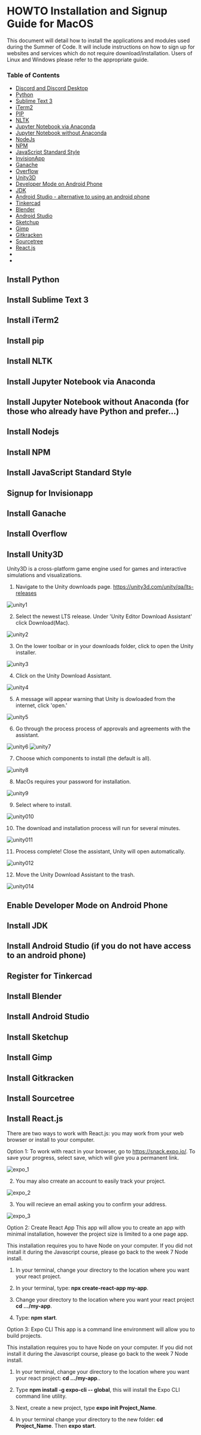 # HOWTO Installation and Signup Guide for MacOS

This document will detail how to install the applications and modules used during the Summer of Code. It will include instructions on how to sign up for websites and services which do not require download/installation. Users of Linux and Windows please refer to the appropriate guide.

### Table of Contents

* [Discord and Discord Desktop](#Install-Discord-Desktop)
* [Python](#Install-Python)
* [Sublime Text 3](#Install-Sublime-Text-3)
* [iTerm2](#Install-iTerm2)
* [PIP](#Install-pip)
* [NLTK](#Install-NLTK)
* [Jupyter Notebook via Anaconda](#Install-Jupyter-Notebook-via-Anaconda)
* [Jupyter Notebook without Anaconda](#Install-Jupyter-Notebook-without-Anaconda )
* [NodeJs](#Install-Nodejs)
* [NPM](#Install-NPM)
* [JavaScript Standard Style](#Install-JavaScript-Standard-Style)
* [InvisionApp](#Install-InvisionApp)
* [Ganache](#Install-Ganache)
* [Overflow](#Install-Overflow)
* [Unity3D](#Install-Unity3D)
* [Developer Mode on Android Phone](#Enable-Developer-Mode-on-Android-Phone)
* [JDK](#Install-JDK)
* [Android Studio - alternative to using an android phone](#Install-Android-Studio)
* [Tinkercad](#Register-for-Tinkercad)
* [Blender](#Install-Blender)
* [Android Studio](#Install-Android-Studio)
* [Sketchup](#Install-Sketchup)
* [Gimp](#Install-Gimp)
* [Gitkracken](#Install-Gitkracken)
* [Sourcetree](#Install-Sourcetree)
* [React.js](#Install-React.js)
* [](#Install)
* [](#Install)



## Install Python

## Install Sublime Text 3

## Install iTerm2

## Install pip

## Install NLTK

## Install Jupyter Notebook via Anaconda 

## Install Jupyter Notebook without Anaconda (for those who already have Python and prefer...)

## Install Nodejs

## Install NPM

## Install JavaScript Standard Style

## Signup for Invisionapp

## Install Ganache

## Install Overflow

## Install Unity3D
Unity3D is a cross-platform game engine used for games and interactive simulations and visualizations.

1. Navigate to the Unity downloads page.
https://unity3d.com/unity/qa/lts-releases

![unity1](images/install-unity-1.png)

2. Select the newest LTS release. Under 'Unity Editor Download Assistant' click Download(Mac).

![unity2](images/install-unity-2.png)

3. On the lower toolbar or in your downloads folder, click to open the Unity installer.

![unity3](images/install-unity-3.png)

4. Click on the Unity Download Assistant.

![unity4](images/install-unity-4.png)

5. A message will appear warning that Unity is dowloaded from the internet, click 'open.'

![unity5](images/install-unity-5.png)

6. Go through the process process of approvals and agreements with the assistant.

![unity6](images/install-unity-6.png)
![unity7](images/install-unity-7.png)

7. Choose which components to install (the default is all).

![unity8](images/install-unity-8.png)

8. MacOs requires your password for installation.

![unity9](images/install-unity-9.png)

9. Select where to install.

![unity010](images/install-unity-010.png)

10. The download and installation process will run for several minutes.

![unity011](images/install-unity-011.png)

11. Process complete! Close the assistant, Unity will open automatically.

![unity012](images/install-unity-012.png)

12. Move the Unity Download Assistant to the trash.

![unity014](images/install-unity-014.png)

## Enable Developer Mode on Android Phone

## Install JDK

## Install Android Studio (if you do not have access to an android phone)

## Register for Tinkercad

## Install Blender

## Install Android Studio

## Install Sketchup

## Install Gimp

## Install Gitkracken

## Install Sourcetree

## Install React.js
There are two ways to work with React.js: you may work from your web browser or install to your computer.

Option 1:
To work with react in your browser, go to https://snack.expo.io/. To save your progress, select save, which will give you a permanent link.

![expo_1](images/expo-signup-1.png)

2. You may also crreate an account to easily track your project.

![expo_2](images/expo-signup-2.png)

3. You will recieve an email asking you to confirm your address.

![expo_3](images/expo-signup-3.png)

Option 2: Create React App
This app will allow you to create an app with minimal installation, however the project size is limited to a one page app.

This installation requires you to have Node on your computer. If you did not install it during the Javascript course, please go back to the week 7 Node install.

1. In your terminal, change your directory to the location where you want your react project.

2. In your terminal, type: **npx create-react-app my-app**.

3. Change your directory to the location where you want your react project **cd .../my-app**.

4. Type: **npm start**.

Option 3: Expo CLI
This app is a command line environment will allow you to build projects.

This installation requires you to have Node on your computer. If you did not install it during the Javascript course, please go back to the week 7 Node install.

1. In your terminal, change your directory to the location where you want your react project: **cd .../my-app**..

2. Type **npm install -g expo-cli -- global**, this will install the Expo CLI command line utility.

3. Next, create a new project, type **expo init Project_Name**.


4. In your terminal change your directory to the new folder: **cd Project_Name**. Then **expo start**.
